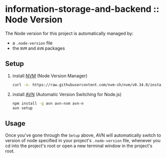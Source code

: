 # information-storage-and-backend :: Node Version <!-- omit in toc -->

The Node version for this project is automatically managed by:

- a `.node-version` file
- the `NVM` and `AVN` packages

## Setup

1. install [NVM](https://github.com/nvm-sh/nvm) (Node Version Manager)

   ```bash
   curl -o- https://raw.githubusercontent.com/nvm-sh/nvm/v0.34.0/install.sh | bash
   ```

2. install [AVN](https://github.com/wbyoung/avn) (Automatic Version Switching for Node.js)

   ```bash
   npm install -g avn avn-nvm avn-n
   avn setup
   ```

## Usage

Once you've gone through the `Setup` above, AVN will automatically switch to version of node specified in your project's `.node-version` file, whenever you cd into the project's root or open a new terminal window in the project's root.
